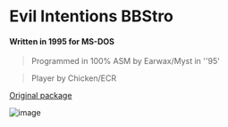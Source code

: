 # Evil Intentions BBStro

#### Written in 1995 for MS-DOS

> Programmed in 100% ASM by Earwax/Myst in ''95'

> Player by Chicken/ECR


[Original package](https://defacto2.net/f/a41896f)

![image](https://user-images.githubusercontent.com/513842/170972756-91ac57c3-3df8-4c65-aa89-20fe72243c36.png)
